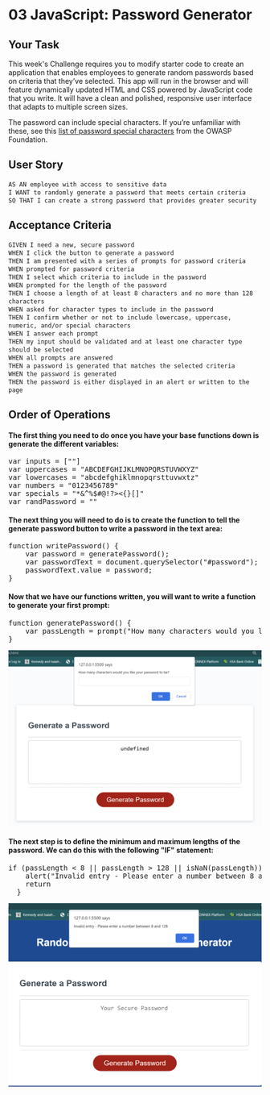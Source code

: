# 03 JavaScript: Password Generator

## Your Task

This week's Challenge requires you to modify starter code to create an application that enables employees to generate random passwords based on criteria that they’ve selected. This app will run in the browser and will feature dynamically updated HTML and CSS powered by JavaScript code that you write. It will have a clean and polished, responsive user interface that adapts to multiple screen sizes.

The password can include special characters. If you’re unfamiliar with these, see this [list of password special characters](https://www.owasp.org/index.php/Password_special_characters) from the OWASP Foundation.

## User Story

```
AS AN employee with access to sensitive data
I WANT to randomly generate a password that meets certain criteria
SO THAT I can create a strong password that provides greater security
```

## Acceptance Criteria

```
GIVEN I need a new, secure password
WHEN I click the button to generate a password
THEN I am presented with a series of prompts for password criteria
WHEN prompted for password criteria
THEN I select which criteria to include in the password
WHEN prompted for the length of the password
THEN I choose a length of at least 8 characters and no more than 128 characters
WHEN asked for character types to include in the password
THEN I confirm whether or not to include lowercase, uppercase, numeric, and/or special characters
WHEN I answer each prompt
THEN my input should be validated and at least one character type should be selected
WHEN all prompts are answered
THEN a password is generated that matches the selected criteria
WHEN the password is generated
THEN the password is either displayed in an alert or written to the page
```

## Order of Operations

#### The first thing you need to do once you have your base functions down is generate the different variables:
<pre>
var inputs = [""]
var uppercases = "ABCDEFGHIJKLMNOPQRSTUVWXYZ"
var lowercases = "abcdefghiklmnopqrsttuvwxtz"
var numbers = "0123456789"
var specials = "*&^%$#@!?><{}[]"
var randPassword = ""
</pre>

#### The next thing you will need to do is to create the function to tell the generate password button to write a password in the text area:
<pre>
function writePassword() {
    var password = generatePassword();
    var passwordText = document.querySelector("#password");
    passwordText.value = password;
}
</pre>

#### Now that we have our functions written, you will want to write a function to generate your first prompt:
<pre>
function generatePassword() {
    var passLength = prompt("How many characters would you like your password to be?")
}
</pre>

![Alt text](image.png)

#### The next step is to define the minimum and maximum lengths of the password. We can do this with the following "IF" statement:
<pre>
if (passLength < 8 || passLength > 128 || isNaN(passLength)) {
    alert("Invalid entry - Please enter a number between 8 and 128");
    return
  }
</pre>

![Alt text](image-1.png)